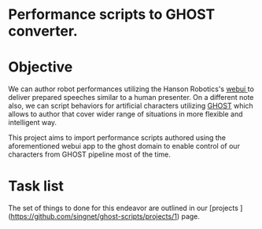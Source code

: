 # Performance scripts to GHOST converter. 

# Objective
We can author robot performances utilizing the Hanson Robotics's [ webui ]( https://github.com/hansonrobotics/webui ) to deliver prepared speeches similar to a human presenter. On a different note also, we can script behaviors for artificial characters utilizing [GHOST](https://github.com/opencog/opencog/tree/master/opencog/ghost) which allows to author that cover wider range of situations in more flexible and intelligent way.

This project aims to import performance scripts authored using the aforementioned webui app to the ghost domain to enable control of our characters from GHOST pipeline most of the time.  

# Task list
The set of things to done for this endeavor are outlined in our [projects ] (https://github.com/singnet/ghost-scripts/projects/1) page. 

